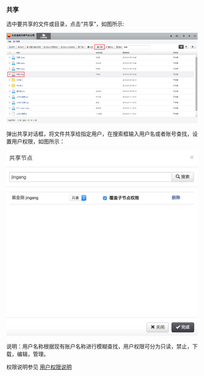 ### 共享

选中要共享的文件或目录，点击“共享”，如图所示:

![共享](..\images\共享1.png)

弹出共享对话框，将文件共享给指定用户，在搜索框输入用户名或者账号查找，设置用户权限，如图所示：

![共享](..\images\共享2.png)

说明：用户名称根据现有账户名称进行模糊查找，用户权限可分为只读，禁止，下载，编辑，管理。

权限说明参见 [用户权限说明](../Auth/README.md)
